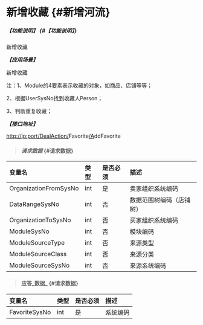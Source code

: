 # 新增收藏 {#新增河流}

##### _【功能说明】_ {#【功能说明】}

新增收藏

_**【应用场景】**_

新增收藏

注：1、Module的4要素表示收藏的对象，如商品、店铺等等；

2、根据UserSysNo找到收藏人Person；

3、判断重复收藏；

_**【接口地址】**_

[http://ip:port/DealAction/](http://ip:port/HMAction/River/AddRiver)Favorite[/A](http://ip:port/HMAction/River/AddRiver)ddFavorite

> #### _请求数据_ {#请求数据}

| 变量名 | 类型 | 是否必须 | 描述 |
| :--- | :--- | :--- | :--- |
| OrganizationFromSysNo | int | 是 | 卖家组织系统编码 |
| DataRangeSysNo | int | 否 | 数据范围树编码（店铺树） |
| OrganizationToSysNo | int | 否 | 买家组织系统编码 |
| ModuleSysNo | int | 否 | 模块编码 |
| ModuleSourceType | int | 否 | 来源类型 |
| ModuleSourceClass | int | 否 | 来源分类 |
| ModuleSourceSysNo | int | 否 | 来源系统编码 |

> #### 应答_数据_ {#请求数据}

| 变量名 | 类型 | 是否必须 | 描述 |
| :--- | :--- | :--- | :--- |
| FavoriteSysNo | int | 是 | 系统编码 |



